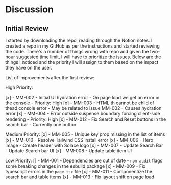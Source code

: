 # Discussion

## Initial Review

I started by downloading the repo, reading through the Notion notes. I created a repo in my GitHub as per the instructions and started reviewing the code. There's a number of things wrong with repo and given the two-hour suggested time limit, I will have to prioritize the issues. Below are the things I noticed and the priority I will assign to them based on the impact they have on the user.

List of improvements after the first review:

High Priority:

[x] - MM-002 - Initial UI hydration error - On page load we get an error in the console - Priority: High
[x] - MM-003 - HTML th cannot be child of thead console error - May be related to issue MM-002 - Causes hydration error
[x] - MM-004 - Error outside suspense boundary forcing client-side rendering - Priority: High
[x] - MM-012 - Fix Search and Reset buttons in the search bar - Currently one button

Medium Priority:
[x] - MM-005 - Unique key prop missing in the list of items
[x] - MM-010 - Resolve Tailwind CSS install error
[x] - MM-006 - Hero image - Create header with Solace logo
[x] - MM-007 - Update Search Bar - Update Search bar UI
[x] - MM-008 - Update table item UI

Low Priority:
[] - MM-001 - Dependencies are out of date - `npm audit` flags some breaking changes in the esbuild package
[x] - MM-009 - Fix typescript errors in the `page.tsx` file
[x] - MM-011 - Componentize the search bar and table items
[x] - MM-013 - Fix layout shift on page load
